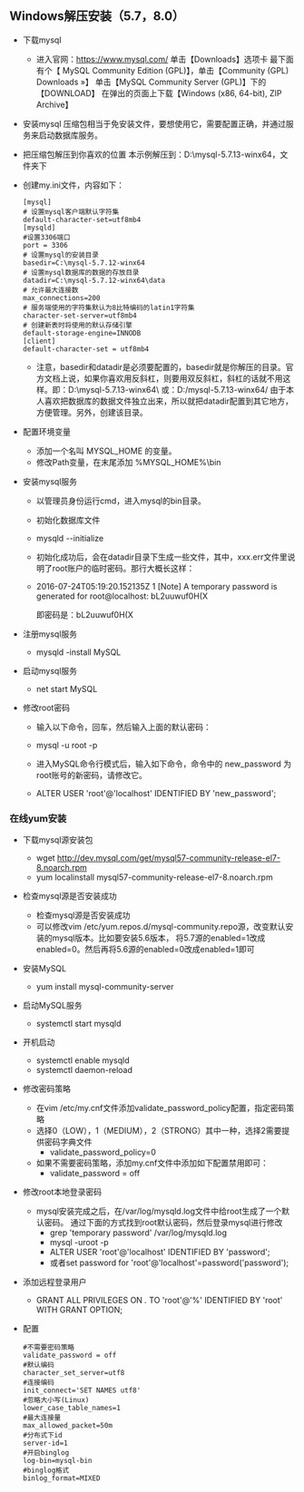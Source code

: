 ## Windows解压安装（5.7，8.0）

* 下载mysql
   *    进入官网：https://www.mysql.com/
        单击【Downloads】选项卡
        最下面有个【 MySQL Community Edition  (GPL)】，单击【Community (GPL) Downloads »】
        单击【MySQL Community Server (GPL)】下的【DOWNLOAD】
        在弹出的页面上下载【Windows (x86, 64-bit), ZIP Archive】
* 安装mysql
   压缩包相当于免安装文件，要想使用它，需要配置正确，并通过服务来启动数据库服务。
* 把压缩包解压到你喜欢的位置
  本示例解压到：D:\mysql-5.7.13-winx64，文件夹下
* 创建my.ini文件，内容如下：
   ```
   [mysql]
   # 设置mysql客户端默认字符集
   default-character-set=utf8mb4 
   [mysqld]
   #设置3306端口
   port = 3306 
   # 设置mysql的安装目录
   basedir=C:\mysql-5.7.12-winx64
   # 设置mysql数据库的数据的存放目录
   datadir=C:\mysql-5.7.12-winx64\data
   # 允许最大连接数
   max_connections=200
   # 服务端使用的字符集默认为8比特编码的latin1字符集
   character-set-server=utf8mb4
   # 创建新表时将使用的默认存储引擎
   default-storage-engine=INNODB
   [client]
   default-character-set = utf8mb4
   ```
   *    注意，basedir和datadir是必须要配置的，basedir就是你解压的目录。官方文档上说，如果你喜欢用反斜杠，则要用双反斜杠，斜杠的话就不用这样。即：D:\\mysql-5.7.13-winx64\\ 或：D:/mysql-5.7.13-winx64/
   由于本人喜欢把数据库的数据文件独立出来，所以就把datadir配置到其它地方，方便管理。另外，创建该目录。

* 配置环境变量
  *    添加一个名叫 MYSQL_HOME 的变量。
  *    修改Path变量，在末尾添加 %MYSQL_HOME%\bin 
* 安装mysql服务
  *   以管理员身份运行cmd，进入mysql的bin目录。
  *   初始化数据库文件
  *   mysqld  --initialize
  *   初始化成功后，会在datadir目录下生成一些文件，其中，xxx.err文件里说明了root账户的临时密码。那行大概长这样：
  *   2016-07-24T05:19:20.152135Z 1 [Note] A temporary password is generated for root@localhost: bL2uuwuf0H(X
     
      即密码是：bL2uuwuf0H(X

* 注册mysql服务

  *   mysqld -install MySQL
* 启动mysql服务

  *   net start MySQL

* 修改root密码
  * 输入以下命令，回车，然后输入上面的默认密码：

  * mysql -u root -p

  * 进入MySQL命令行模式后，输入如下命令，命令中的 new_password 为root账号的新密码，请修改它。

  * ALTER USER 'root'@'localhost' IDENTIFIED BY 'new_password';

### 在线yum安装
* 下载mysql源安装包
  *   wget http://dev.mysql.com/get/mysql57-community-release-el7-8.noarch.rpm
  *   yum localinstall mysql57-community-release-el7-8.noarch.rpm
* 检查mysql源是否安装成功
  *   检查mysql源是否安装成功
  *   可以修改vim /etc/yum.repos.d/mysql-community.repo源，改变默认安装的mysql版本。比如要安装5.6版本，
  将5.7源的enabled=1改成enabled=0。然后再将5.6源的enabled=0改成enabled=1即可
* 安装MySQL

  *   yum install mysql-community-server
* 启动MySQL服务

  *   systemctl start mysqld
* 开机启动
  *   systemctl enable mysqld
  *   systemctl daemon-reload
* 修改密码策略
  *   在vim /etc/my.cnf文件添加validate_password_policy配置，指定密码策略
  *   选择0（LOW），1（MEDIUM），2（STRONG）其中一种，选择2需要提供密码字典文件
      *    validate_password_policy=0
  *   如果不需要密码策略，添加my.cnf文件中添加如下配置禁用即可：
      *   validate_password = off
* 修改root本地登录密码
  *   mysql安装完成之后，在/var/log/mysqld.log文件中给root生成了一个默认密码。
      通过下面的方式找到root默认密码，然后登录mysql进行修改
      *   grep 'temporary password' /var/log/mysqld.log
      *   mysql -uroot -p
      *   ALTER USER 'root'@'localhost' IDENTIFIED BY 'password';
      *   或者set password for 'root'@'localhost'=password('password'); 
* 添加远程登录用户

  *    GRANT ALL PRIVILEGES ON *.* TO 'root'@'%' IDENTIFIED BY 'root' WITH GRANT OPTION;
* 配置
  ```
  #不需要密码策略
  validate_password = off  
  #默认编码       
  character_set_server=utf8      
  #连接编码 
  init_connect='SET NAMES utf8'
  #忽略大小写(Linux)   
  lower_case_table_names=1 
  #最大连接量       
  max_allowed_packet=50m  
  #分布式下id        
  server-id=1     
  #开启binglog                
  log-bin=mysql-bin   
  #binglog格式            
  binlog_format=MIXED            
  ```
